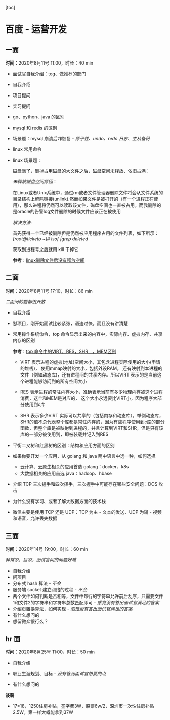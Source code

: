 [toc]

# 百度 - 运营开发

## 一面

**时间**：2020年8月11号 11:00，时长：40 min

- 面试官自我介绍：teg、做推荐的部门

- 自我介绍

- 项目提问

- 实习提问

- go、python、java 的区别

- mysql 和 redis 的区别

- 场景题：mysql 崩溃后咋恢复 - *原子性、undo、redo 日志、主从备份*

- linux 常用命令

- linux 场景题：

  磁盘满了，删掉占用磁盘的大文件之后，磁盘空间未释放、依旧占满：

  *未释放磁盘空间原因*：

  在Linux或者Unix系统中，通过rm或者文件管理器删除文件将会从文件系统的目录结构上解除链接(unlink).然而如果文件是被打开的（有一个进程正在使用），那么进程将仍然可以读取该文件，磁盘空间也一直被占用。而我删除的是oracle的告警log文件删除的时候文件应该正在被使用

  *解决方法*:

  首先获得一个已经被删除但是仍然被应用程序占用的文件列表，如下所示：
  *[root@ticketb ~]# lsof |grep deleted*

  获取到进程号之后就用 kill 干掉它

  **参考**：[linux删除文件后没有释放空间](https://blog.csdn.net/wyzxg/article/details/4971843)

## 二面

**时间**：2020年8月11号 17:10，时长：86 min

*二面问的题都很开放*

- 自我介绍

- 怼项目，刚开始面试比较紧张，语速过快。而且没有讲清楚

- 常用操作系统命令，top 命令显示出来的内容中，实际内存、虚拟内存、共享内存的区别

  **参考**：[top 命令中的VIRT，RES，SHR　，MEM区别](https://www.cnblogs.com/hustcpp/p/11097646.html)

  - VIRT 表示进程的虚拟(地址)空间大小，其包含进程实际使用的大小(申请的堆栈)， 使用mmap映射的大小，包括外设RAM， 还有映射到本进程的文件（例如动态库)，还有进程间的共享内存。所以VIRT 表示的是当前这个进程能够访问到的所有空间大小

  - RES 表示进程的常驻内存大小，准确表示当前有多少物理内存被这个进程消费，这个和MEM是对应的， 这个大小永远要比VIRT小，因为程序大部分使用到c库

  - SHR 表示多少VIRT 实际可以共享的（包括内存和动态库），举例动态库，SHR的值不总代表整个库都是常驻内存的，因为有些程序使用到c库的部分函数，但整个库是被映射到进程的，并且计算到VIRT和SHR，但是只有该库的一部分被使用到，即被装载并记入到RES

- 平衡二叉树和红黑树的区别：结构和应用方面的区别

- 如果你要开发一个应用，从 golang 和 java 两中语言中选一种，如何选择

  - 云计算、云原生相关的应用首选 golang：docker、k8s
  - 大数据相关的应用首选 java：hadoop、hbase

- 介绍 TCP 三次握手和四次挥手，三次握手中可能存在哪些安全问题：DOS 攻击

- 为什么没有学习、或者了解大数据方面的技术栈

- 微信主要是使用 TCP 还是 UDP：TCP 为主 - 文本的发送、UDP 为辅 - 视频和语音，允许丢失数据

## 三面

**时间**：2020年14号 19:00，时长：60 min

*非常凉，巨凉，面试官问的问题好难*

- 自我介绍
- 问项目
- 分布式 hash 算法 - *不会*
- 服务端 socket 建立网络的过程 - *不会*
- 两个文件如何判断是否相等，文件中每行的字符串允许前后乱序，只需要文件1和文件2的字符串和字符串总数匹配即可 - *感觉没有答出面试官满足的答案*
- 介绍页置换算法，如何实现  - *感觉没有答出面试官满足的答案*
- 有什么想问的
- 想留微众银行么？

## hr 面

**时间**：2020年8月25号 11:00，时长：50 min

- 自我介绍
- 职业生涯规划、目标 - *没有答到面试官想要的点*

- 有什么想问的

**谈薪**

- 17*18，1250住房补贴，签字费3W，股票6w/2，深圳市一次性住房补贴2.5W。第一样大概能拿到37W